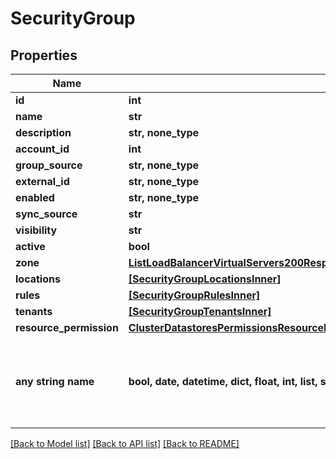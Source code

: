 # SecurityGroup


## Properties
Name | Type | Description | Notes
------------ | ------------- | ------------- | -------------
**id** | **int** |  | [optional] 
**name** | **str** |  | [optional] 
**description** | **str, none_type** |  | [optional] 
**account_id** | **int** |  | [optional] 
**group_source** | **str, none_type** |  | [optional] 
**external_id** | **str, none_type** |  | [optional] 
**enabled** | **str, none_type** |  | [optional] 
**sync_source** | **str** |  | [optional] 
**visibility** | **str** |  | [optional] 
**active** | **bool** |  | [optional] 
**zone** | [**ListLoadBalancerVirtualServers200ResponseAllOfLoadBalancerInstancesInnerSslCert**](ListLoadBalancerVirtualServers200ResponseAllOfLoadBalancerInstancesInnerSslCert.md) |  | [optional] 
**locations** | [**[SecurityGroupLocationsInner]**](SecurityGroupLocationsInner.md) |  | [optional] 
**rules** | [**[SecurityGroupRulesInner]**](SecurityGroupRulesInner.md) |  | [optional] 
**tenants** | [**[SecurityGroupTenantsInner]**](SecurityGroupTenantsInner.md) |  | [optional] 
**resource_permission** | [**ClusterDatastoresPermissionsResourcePermissions**](ClusterDatastoresPermissionsResourcePermissions.md) |  | [optional] 
**any string name** | **bool, date, datetime, dict, float, int, list, str, none_type** | any string name can be used but the value must be the correct type | [optional]

[[Back to Model list]](../README.md#documentation-for-models) [[Back to API list]](../README.md#documentation-for-api-endpoints) [[Back to README]](../README.md)


